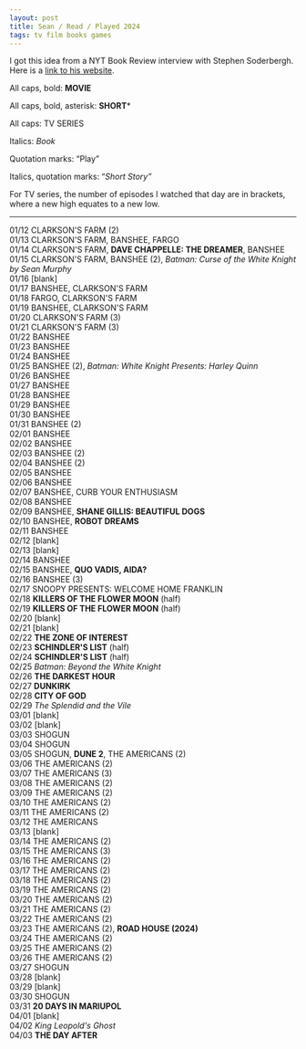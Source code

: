 ```yaml
---
layout: post
title: Sean / Read / Played 2024
tags: tv film books games
---
```

I got this idea from a NYT Book Review  interview with Stephen Soderbergh. Here is a [link to his website](https://extension765.com/blogs/soderblog/seen-read-2023).

All caps, bold: **MOVIE**

All caps, bold, asterisk: **SHORT***

All caps: TV SERIES

Italics: _Book_

Quotation marks: “Play”

Italics, quotation marks: “_Short Story”_

For TV series, the number of episodes I watched that day are in brackets, where a new high equates to a new low.

---
01/12 CLARKSON'S FARM (2)\
01/13 CLARKSON'S FARM, BANSHEE, FARGO\
01/14 CLARKSON'S FARM, **DAVE CHAPPELLE: THE DREAMER**, BANSHEE\
01/15 CLARKSON'S FARM, BANSHEE (2), _Batman: Curse of the White Knight by Sean Murphy_\
01/16 [blank]\
01/17 BANSHEE, CLARKSON'S FARM\
01/18 FARGO, CLARKSON'S FARM\
01/19 BANSHEE, CLARKSON'S FARM\
01/20 CLARKSON'S FARM (3)\
01/21 CLARKSON'S FARM (3)\
01/22 BANSHEE\
01/23 BANSHEE\
01/24 BANSHEE\
01/25 BANSHEE (2), _Batman: White Knight Presents: Harley Quinn_\
01/26 BANSHEE\
01/27 BANSHEE\
01/28 BANSHEE\
01/29 BANSHEE\
01/30 BANSHEE\
01/31 BANSHEE (2)\
02/01 BANSHEE\
02/02 BANSHEE\
02/03 BANSHEE (2)\
02/04 BANSHEE (2)\
02/05 BANSHEE\
02/06 BANSHEE\
02/07 BANSHEE, CURB YOUR ENTHUSIASM\
02/08 BANSHEE\
02/09 BANSHEE, **SHANE GILLIS: BEAUTIFUL DOGS**\
02/10 BANSHEE, **ROBOT DREAMS**\
02/11 BANSHEE\
02/12 [blank]\
02/13 [blank]\
02/14 BANSHEE\
02/15 BANSHEE, **QUO VADIS, AIDA?**\
02/16 BANSHEE (3)\
02/17 SNOOPY PRESENTS: WELCOME HOME FRANKLIN\
02/18 **KILLERS OF THE FLOWER MOON** (half)\
02/19 **KILLERS OF THE FLOWER MOON** (half)\
02/20 [blank]\
02/21 [blank]\
02/22 **THE ZONE OF INTEREST**\
02/23 **SCHINDLER'S LIST** (half)\
02/24 **SCHINDLER'S LIST** (half)\
02/25 _Batman: Beyond the White Knight_\
02/26 **THE DARKEST HOUR**\
02/27 **DUNKIRK**\
02/28 **CITY OF GOD**\
02/29 _The Splendid and the Vile_\
03/01 [blank]\
03/02 [blank]\
03/03 SHOGUN\
03/04 SHOGUN\
03/05 SHOGUN, **DUNE 2**, THE AMERICANS (2)\
03/06 THE AMERICANS (2)\
03/07 THE AMERICANS (3)\
03/08 THE AMERICANS (2)\
03/09 THE AMERICANS (2)\
03/10 THE AMERICANS (2)\
03/11 THE AMERICANS (2)\
03/12 THE AMERICANS\
03/13 [blank]\
03/14 THE AMERICANS (2)\
03/15 THE AMERICANS (3)\
03/16 THE AMERICANS (2)\
03/17 THE AMERICANS (2)\
03/18 THE AMERICANS (2)\
03/19 THE AMERICANS (2)\
03/20 THE AMERICANS (2)\
03/21 THE AMERICANS (2)\
03/22 THE AMERICANS (2)\
03/23 THE AMERICANS (2), **ROAD HOUSE (2024)**\
03/24 THE AMERICANS (2)\
03/25 THE AMERICANS (2)\
03/26 THE AMERICANS (2)\
03/27 SHOGUN\
03/28 [blank]\
03/29 [blank]\
03/30 SHOGUN\
03/31 **20 DAYS IN MARIUPOL**\
04/01 [blank]\
04/02 *King Leopold's Ghost*\
04/03 **THE DAY AFTER**